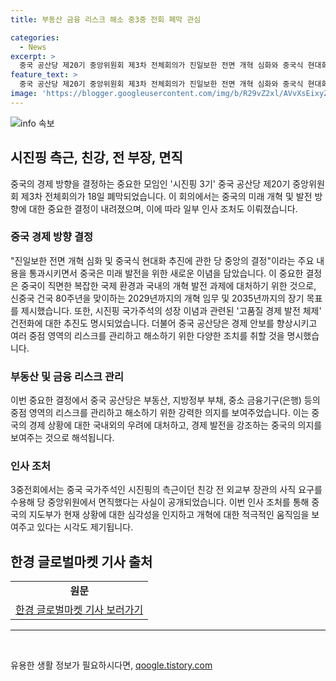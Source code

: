 ```yaml
---
title: 부동산 금융 리스크 해소 중3중 전회 폐막 관심

categories:
  - News
excerpt: >
  중국 공산당 제20기 중앙위원회 제3차 전체회의가 진일보한 전면 개혁 심화와 중국식 현대화 추진에 관한 당 중앙의 결정을 통과시키며 중국 경제 방향을 제시했다. 중기 목표로는 2029년까지 개혁 임무를 완료하고 2035년에는 높은 수준의 사회주의 시장경제체제를 구축하는 것을 세웠으며, 시진핑의 고품질 경제 발전 체제 건전화를 추진하고 경제 위기에 대응하기로 결정했다. 또한, 시 주석의 측근인 친강이 전 외교부 장관의 면직을 요구해 당 중앙위원에서 물러났다.
feature_text: >
  중국 공산당 제20기 중앙위원회 제3차 전체회의가 진일보한 전면 개혁 심화와 중국식 현대화 추진에 관한 당 중앙의 결정을 통과시키며 중국 경제 방향을 제시했다. 중기 목표로는 2029년까지 개혁 임무를 완료하고 2035년에는 높은 수준의 사회주의 시장경제체제를 구축하는 것을 세웠으며, 시진핑의 고품질 경제 발전 체제 건전화를 추진하고 경제 위기에 대응하기로 결정했다. 또한, 시 주석의 측근인 친강이 전 외교부 장관의 면직을 요구해 당 중앙위원에서 물러났다.
image: 'https://blogger.googleusercontent.com/img/b/R29vZ2xl/AVvXsEixyZcFfHzMRdzZMjFBmAUKJYCLCGyLL1o632UiGVXcaFdKo_bkvkuCioo0uUKlGfBVcT3P84aROyZIXSBEx3Aw5nCQ3pTgDom1WDC4m8eifvWiAmWEEVb4x6G_l8C0QH225ldMjyaFvpxGEBGNO37VmDTDMHGhJPq73UglMfDca1-0aw/s1600/blogspot.png'
---
```


<p><img src="https://blogger.googleusercontent.com/img/b/R29vZ2xl/AVvXsEixyZcFfHzMRdzZMjFBmAUKJYCLCGyLL1o632UiGVXcaFdKo_bkvkuCioo0uUKlGfBVcT3P84aROyZIXSBEx3Aw5nCQ3pTgDom1WDC4m8eifvWiAmWEEVb4x6G_l8C0QH225ldMjyaFvpxGEBGNO37VmDTDMHGhJPq73UglMfDca1-0aw/s1600/blogspot.png" alt="info 속보" /></p>

<h2 data-ke-size="size26">시진핑 측근, 친강, 전 부장, 면직</h2>

<p data-ke-size="size16">중국의 경제 방향을 결정하는 중요한 모임인 '시진핑 3기' 중국 공산당 제20기 중앙위원회 제3차 전체회의가 18일 폐막되었습니다. 이 회의에서는 중국의 미래 개혁 및 발전 방향에 대한 중요한 결정이 내려졌으며, 이에 따라 일부 인사 조처도 이뤄졌습니다. </p>

<h3>중국 경제 방향 결정</h3>

<p data-ke-size="size16">"진일보한 전면 개혁 심화 및 중국식 현대화 추진에 관한 당 중앙의 결정"이라는 주요 내용을 통과시키면서 중국은 미래 발전을 위한 새로운 이념을 담았습니다. 이 중요한 결정은 중국이 직면한 복잡한 국제 환경과 국내의 개혁 발전 과제에 대처하기 위한 것으로, 신중국 건국 80주년을 맞이하는 2029년까지의 개혁 임무 및 2035년까지의 장기 목표를 제시했습니다. 또한, 시진핑 국가주석의 성장 이념과 관련된 '고품질 경제 발전 체제' 건전화에 대한 추진도 명시되었습니다. 더불어 중국 공산당은 경제 안보를 향상시키고 여러 중점 영역의 리스크를 관리하고 해소하기 위한 다양한 조치를 취할 것을 명시했습니다.</p>

<h3>부동산 및 금융 리스크 관리</h3>

<p data-ke-size="size16">이번 중요한 결정에서 중국 공산당은 부동산, 지방정부 부채, 중소 금융기구(은행) 등의 중점 영역의 리스크를 관리하고 해소하기 위한 강력한 의지를 보여주었습니다. 이는 중국의 경제 상황에 대한 국내외의 우려에 대처하고, 경제 발전을 강조하는 중국의 의지를 보여주는 것으로 해석됩니다.</p>

<h3>인사 조처</h3>

<p data-ke-size="size16">3중전회에서는 중국 국가주석인 시진핑의 측근이던 친강 전 외교부 장관의 사직 요구를 수용해 당 중앙위원에서 면직했다는 사실이 공개되었습니다. 이번 인사 조처를 통해 중국의 지도부가 현재 상황에 대한 심각성을 인지하고 개혁에 대한 적극적인 움직임을 보여주고 있다는 시각도 제기됩니다.</p>

<h2 data-ke-size="size26">한경 글로벌마켓 기사 출처</h2>

<table>
    <tbody>
        <tr>
            <td style="text-align: center; height: 17px;"><b>원문</b></td>
        </tr>
        <tr>
            <td style="text-align: center; height: 17px;"><a href="https://www.hankyung.com/finance/article/202111197325262" target="_blank" rel="noopener">한경 글로벌마켓 기사 보러가기</a></td>
        </tr>
    </tbody>
</table>

<hr>

<p data-ke-size="size16">&nbsp;</p>
유용한 생활 정보가 필요하시다면, <a href="https://qoogle.tistory.com" rel="dofollow">qoogle.tistory.com</a>


